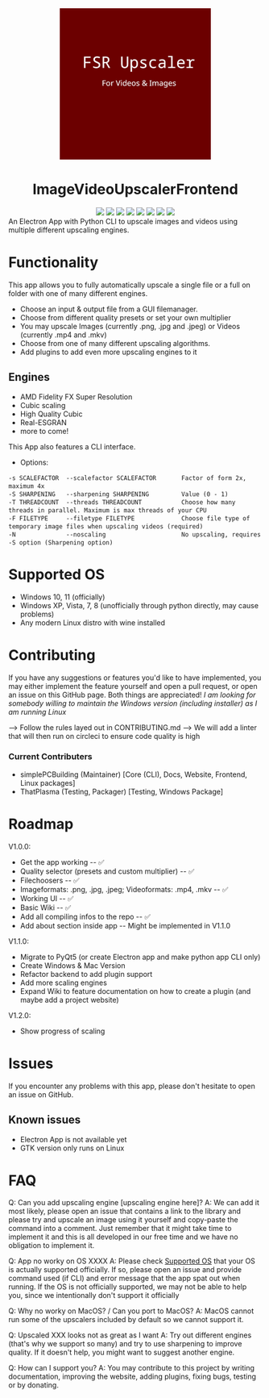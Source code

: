 <div id="title" align="center">
    <img src="./logo.png" width="300">
    <h1>ImageVideoUpscalerFrontend</h1>
</div>

<div id="badges" align="center">
    <img src="https://img.shields.io/github/release/simplePCBuilding/FSRImageVideoUpscalerFrontend.svg">
    <img src="https://img.shields.io/github/license/simplePCBuilding/FSRImageVideoUpscalerFrontend.svg">
    <img src="https://img.shields.io/github/repo-size/simplePCBuilding/FSRImageVideoUpscalerFrontend.svg">
    <img src="https://img.shields.io/tokei/lines/github/simplePCBuilding/FSRImageVideoUpscalerFrontend">
    <img src="https://img.shields.io/github/issues-pr-raw/simplePCBuilding/FSRImageVideoUpscalerFrontend">
    <img src="https://img.shields.io/github/languages/top/simplePCBuilding/FSRImageVideoUpscalerFrontend">
    <img src="https://img.shields.io/github/directory-file-count/simplePCBuilding/FSRImageVideoUpscalerFrontend.svg">
    <img src="https://img.shields.io/github/package-json/v/simplePCBuilding/FSRImageVideoUpscalerFrontend.svg">
</div>
An Electron App with Python CLI to upscale images and videos using multiple different upscaling engines.

# Functionality
This app allows you to fully automatically upscale a single file or a full on folder with one of many different engines.
- Choose an input & output file from a GUI filemanager.
- Choose from different quality presets or set your own multiplier
- You may upscale Images (currently .png, .jpg and .jpeg) or Videos (currently .mp4 and .mkv)
- Choose from one of many different upscaling algorithms.
- Add plugins to add even more upscaling engines to it

## Engines
- AMD Fidelity FX Super Resolution
- Cubic scaling
- High Quality Cubic
- Real-ESGRAN
- more to come!

This App also features a CLI interface.
- Options:
```
-s SCALEFACTOR	--scalefactor SCALEFACTOR		Factor of form 2x, maximum 4x
-S SHARPENING	--sharpening SHARPENING			Value (0 - 1)
-T THREADCOUNT	--threads THREADCOUNT			Choose how many threads in parallel. Maximum is max threads of your CPU
-F FILETYPE		--filetype FILETYPE				Choose file type of temporary image files when upscaling videos (required)
-N 				--noscaling						No upscaling, requires -S option (Sharpening option)
```

# Supported OS
- Windows 10, 11 (officially)
- Windows XP, Vista, 7, 8 (unofficially through python directly, may cause problems)
- Any modern Linux distro with wine installed

# Contributing
If you have any suggestions or features you'd like to have implemented, you may either implement the feature yourself and open a pull request, or open an issue on this GitHub page. Both things are appreciated!
*I am looking for somebody willing to maintain the Windows version (including installer) as I am running Linux*

--> Follow the rules layed out in CONTRIBUTING.md
--> We will add a linter that will then run on circleci to ensure code quality is high

### Current Contributers
- simplePCBuilding (Maintainer) [Core (CLI), Docs, Website, Frontend, Linux packages]
- ThatPlasma (Testing, Packager) [Testing, Windows Package]


# Roadmap
V1.0.0:
- Get the app working -- :white_check_mark:
- Quality selector (presets and custom multiplier) -- :white_check_mark:
- Filechoosers -- :white_check_mark:
- Imageformats: .png, .jpg, .jpeg; Videoformats: .mp4, .mkv -- :white_check_mark:
- Working UI -- :white_check_mark:
- Basic Wiki -- :white_check_mark:
- Add all compiling infos to the repo -- :white_check_mark:
- Add about section inside app -- Might be implemented in V1.1.0

V1.1.0: 
- Migrate to PyQt5 (or create Electron app and make python app CLI only)
- Create Windows & Mac Version
- Refactor backend to add plugin support
- Add more scaling engines
- Expand Wiki to feature documentation on how to create a plugin (and maybe add a project website)

V1.2.0:
- Show progress of scaling

# Issues
If you encounter any problems with this app, please don't hesitate to open an issue on GitHub.

## Known issues
- Electron App is not available yet
- GTK version only runs on Linux

# FAQ
Q: Can you add upscaling engine [upscaling engine here]?
A: We can add it most likely, please open an issue that contains a link to the library and please try and upscale an image using it yourself and copy-paste the command into a comment.
Just remember that it might take time to implement it and this is all developed in our free time and we have no obligation to implement it.

Q: App no worky on OS XXXX
A: Please check [Supported OS](#supported-os) that your OS is actually supported officially. If so, please open an issue and provide command used (if CLI) and error message that the app spat out when running.
If the OS is not officially supported, we may not be able to help you, since we intentionally don't support it officially

Q: Why no worky on MacOS? / Can you port to MacOS?
A: MacOS cannot run some of the upscalers included by default so we cannot support it.

Q: Upscaled XXX looks not as great as I want
A: Try out different engines (that's why we support so many) and try to use sharpening to improve quality. If it doesn't help, you might want to suggest another engine.

Q: How can I support you?
A: You may contribute to this project by writing documentation, improving the website, adding plugins, fixing bugs, testing or by donating. 